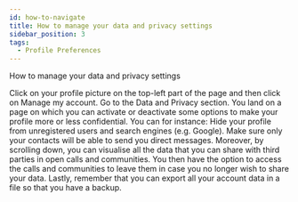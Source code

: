 ```yaml
---
id: how-to-navigate
title: How to manage your data and privacy settings
sidebar_position: 3
tags:
  - Profile Preferences
---
```



How to manage your data and privacy settings


Click on your profile picture on the top-left part of the page and then click on Manage my account. 
Go to the Data and Privacy section.
You land on a page on which you can activate or deactivate some options to make your profile more or less confidential. 
You can for instance:
Hide your profile from unregistered users and search engines (e.g. Google).
Make sure only your contacts will be able to send you direct messages.
Moreover, by scrolling down, you can visualise all the data that you can share with third parties in open calls and communities. You then have the option to access the calls and communities to leave them in case you no longer wish to share your data.
Lastly, remember that you can export all your account data in a file so that you have a backup.



